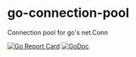 # go-connection-pool

Connection pool for go's net.Conn

[![Go Report Card](https://goreportcard.com/badge/github.com/sokil/go-connection-pool)](https://goreportcard.com/report/github.com/sokil/go-connection-pool)
[![GoDoc](https://godoc.org/github.com/sokil/go-connection-pool?status.svg)](https://godoc.org/github.com/sokil/go-connection-pool)
